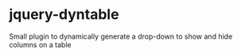 jquery-dyntable
===============

Small plugin to dynamically generate a drop-down to show and hide columns on a table